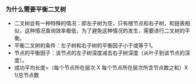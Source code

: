 ### 为什么需要平衡二叉树
- 二叉树会有一种特殊的情况：即左子树为空，只有根节点和右子树，和链表相似，这种情况查询效率极低，为了避免这种情况的发生，需要进行二叉树的平衡。
- 平衡二叉树的条件：左子树和右子树的平衡因子小于或等于1。
- 节点的平衡因子：该节点的左子树深度减去右子树深度（从叶子到该节点的深度）。
- 成功平均长度=（每个节点所在层次 X 每个节点所在层次所含节点数之和）X 1/总节点数



